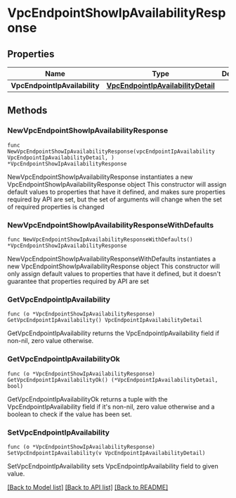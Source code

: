 # VpcEndpointShowIpAvailabilityResponse

## Properties

Name | Type | Description | Notes
------------ | ------------- | ------------- | -------------
**VpcEndpointIpAvailability** | [**VpcEndpointIpAvailabilityDetail**](VpcEndpointIpAvailabilityDetail.md) |  | 

## Methods

### NewVpcEndpointShowIpAvailabilityResponse

`func NewVpcEndpointShowIpAvailabilityResponse(vpcEndpointIpAvailability VpcEndpointIpAvailabilityDetail, ) *VpcEndpointShowIpAvailabilityResponse`

NewVpcEndpointShowIpAvailabilityResponse instantiates a new VpcEndpointShowIpAvailabilityResponse object
This constructor will assign default values to properties that have it defined,
and makes sure properties required by API are set, but the set of arguments
will change when the set of required properties is changed

### NewVpcEndpointShowIpAvailabilityResponseWithDefaults

`func NewVpcEndpointShowIpAvailabilityResponseWithDefaults() *VpcEndpointShowIpAvailabilityResponse`

NewVpcEndpointShowIpAvailabilityResponseWithDefaults instantiates a new VpcEndpointShowIpAvailabilityResponse object
This constructor will only assign default values to properties that have it defined,
but it doesn't guarantee that properties required by API are set

### GetVpcEndpointIpAvailability

`func (o *VpcEndpointShowIpAvailabilityResponse) GetVpcEndpointIpAvailability() VpcEndpointIpAvailabilityDetail`

GetVpcEndpointIpAvailability returns the VpcEndpointIpAvailability field if non-nil, zero value otherwise.

### GetVpcEndpointIpAvailabilityOk

`func (o *VpcEndpointShowIpAvailabilityResponse) GetVpcEndpointIpAvailabilityOk() (*VpcEndpointIpAvailabilityDetail, bool)`

GetVpcEndpointIpAvailabilityOk returns a tuple with the VpcEndpointIpAvailability field if it's non-nil, zero value otherwise
and a boolean to check if the value has been set.

### SetVpcEndpointIpAvailability

`func (o *VpcEndpointShowIpAvailabilityResponse) SetVpcEndpointIpAvailability(v VpcEndpointIpAvailabilityDetail)`

SetVpcEndpointIpAvailability sets VpcEndpointIpAvailability field to given value.



[[Back to Model list]](../README.md#documentation-for-models) [[Back to API list]](../README.md#documentation-for-api-endpoints) [[Back to README]](../README.md)



